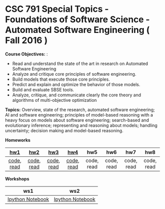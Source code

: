 #  CSC 791 Special Topics - Foundations of Software Science - Automated Software Engineering ( Fall 2016 )

**Course Objectives:** :
+ Read and understand the state of the art in research on Automated Software Engineering
+ Analyze and critique core principles of software engineering.
+ Build models that execute those core principles. 
+ Predict and explain and optimize the behavior of those models.
+ Build and evaluate SBSE tools.
+ Analyze, critique, and communicate clearly the core theory and algorithms of multi-objective optimization

**Topics:** Overview, state of the research, automated software engineering; AI and software engineering; principles of model-based reasoning with a heavy focus on models about software engineering; search-based and evolutionary inference; representing and reasoning about models; handling uncertainty; decision making and model-based reasoning.

**Homeworks**

[hw1](https://github.com/txt/ase16/blob/master/doc/hw1.md)|[hw2](https://github.com/txt/ase16/blob/master/doc/hw2.md)|[hw3](https://github.com/txt/ase16/blob/master/doc/hw3.md)|[hw4](https://github.com/txt/ase16/blob/master/doc/hw4.md)|hw5|hw6| hw7 |hw8
:-:|:-:|:-:|:-:|:-:|:-:|:-:|:-:|
[code](http://tiny.cc/ase16ntadiko-hw1-code), [read](http://tiny.cc/ase16ntadiko-hw1-read)|[code](http://bit.ly/ase16ntadiko-hw2-code), [read](http://tiny.cc/ntadiko-hw2-read)|[code](http://bit.ly/ase16ntadiko-hw3-code), [read](http://bit.ly/ase16ntadiko-hw3-read)|[code](http://bit.ly/ase16ntadiko-hw4-code1), [read](http://bit.ly/ase16ntadiko-hw4-read)|code, read|code, read|code, read|code, read

**Workshops**

ws1|ws2
:-:|:-:
[Ipython Notebook](http://bit.ly/ase16ntadiko-ws1)|[Ipython Notebook](http://bit.ly/ase16ntadiko-ws2)
